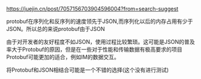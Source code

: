 https://juejin.cn/post/7057156703904596004?from=search-suggest



protobuf在序列化和反序列的速度领先于JSON,而序列化以后的内存占用有少于JSON。所以总的来说protobuf由于JSON

由于对开发者的友好程度不如JSON，使用过程比较繁琐。这可能是JSON的普及率大于Protobuf的原因，但是在一些对于性能和传输数据有极高要求的项目Protobuf可能更加的适合，例如IM的数据交互。

将Protobuf和JSON相结合可能是一个不错的选择(这个没有进行测试)


